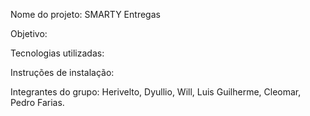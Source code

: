 Nome do projeto:
  SMARTY Entregas

Objetivo:
  
Tecnologias utilizadas:
  
Instruções de instalação: 
  
Integrantes do grupo: 
  Herivelto, Dyullio, Will, Luis Guilherme, Cleomar, Pedro Farias.
